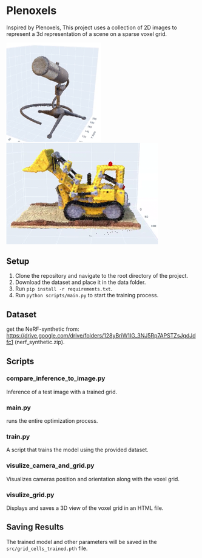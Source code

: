 # Plenoxels

Inspired by Plenoxels, This project uses a collection of 2D images to represent a 3d representation of a scene on a sparse voxel grid. 

<img src="images/NVIDIA_Share_CPARLP1bdQ.png" width="250"> <img src="images/NVIDIA_Share_nPJ3TuIOQi.png" width="400"> 

## Setup

1. Clone the repository and navigate to the root directory of the project.
2. Download the dataset and place it in the data folder.
3. Run `pip install -r requirements.txt`.
4. Run `python scripts/main.py` to start the training process.

## Dataset
get the NeRF-synthetic from: https://drive.google.com/drive/folders/128yBriW1IG_3NJ5Rp7APSTZsJqdJdfc1 (nerf_synthetic.zip).

## Scripts

### compare_inference_to_image.py
Inference of a test image with a trained grid.

### main.py
 runs the entire optimization process.

### train.py
A script that trains the model using the provided dataset.

### visulize_camera_and_grid.py
Visualizes cameras position and orientation along with the voxel grid.

### visulize_grid.py
Displays and saves a 3D view of the voxel grid in an HTML file.


## Saving Results
The trained model and other parameters will be saved in the `src/grid_cells_trained.pth` file.
